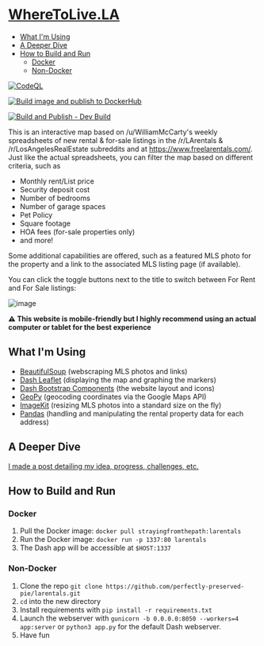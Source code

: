# [WhereToLive.LA](https://wheretolive.la)
- [What I'm Using](#what-im-using)
- [A Deeper Dive](#a-deeper-dive)
- [How to Build and Run](#how-to-build-and-run)
  - [Docker](#docker)
  - [Non-Docker](#non-docker)
 
[![CodeQL](https://github.com/perfectly-preserved-pie/larentals/actions/workflows/codeql-analysis.yml/badge.svg)](https://github.com/perfectly-preserved-pie/larentals/actions/workflows/codeql-analysis.yml)

[![Build image and publish to DockerHub](https://github.com/perfectly-preserved-pie/larentals/actions/workflows/docker-image.yml/badge.svg)](https://github.com/perfectly-preserved-pie/larentals/actions/workflows/docker-image.yml)

[![Build and Publish - Dev Build](https://github.com/perfectly-preserved-pie/larentals/actions/workflows/docker-image-dev.yml/badge.svg?branch=dev)](https://github.com/perfectly-preserved-pie/larentals/actions/workflows/docker-image-dev.yml)

This is an interactive map based on /u/WilliamMcCarty's weekly spreadsheets of new rental & for-sale listings in the /r/LArentals & /r/LosAngelesRealEstate subreddits and at https://www.freelarentals.com/. Just like the actual spreadsheets, you can filter the map based on different criteria, such as
* Monthly rent/List price
* Security deposit cost
* Number of bedrooms
* Number of garage spaces
* Pet Policy
* Square footage
* HOA fees (for-sale properties only)
* and more!

Some additional capabilities are offered, such as a featured MLS photo for the property and a link to the associated MLS listing page (if available).

You can click the toggle buttons next to the title to switch between For Rent and For Sale listings:

![image](https://github.com/user-attachments/assets/0d58d43a-0722-4bd2-9914-786b0f5e0dcf)




**⚠ This website is mobile-friendly but I highly recommend using an actual computer or tablet for the best experience**

## What I'm Using
* [BeautifulSoup](https://www.crummy.com/software/BeautifulSoup/bs4/doc/) (webscraping MLS photos and links)
*    [Dash Leaflet](https://dash-leaflet.herokuapp.com/) (displaying the map and graphing the markers)
*    [Dash Bootstrap Components](https://dash-bootstrap-components.opensource.faculty.ai/) (the website layout and icons)
*    [GeoPy](https://geopy.readthedocs.io/en/stable/) (geocoding coordinates via the Google Maps API)
*    [ImageKit](https://github.com/imagekit-developer/imagekit-python) (resizing MLS photos into a standard size on the fly)
*    [Pandas](https://pandas.pydata.org/) (handling and manipulating the rental property data for each address)

## A Deeper Dive
[I made a post detailing my idea, progress, challenges, etc.](https://automateordie.io/wheretolivedotla/)

## How to Build and Run
### Docker
1. Pull the Docker image: `docker pull strayingfromthepath:larentals`
3. Run the Docker image: `docker run -p 1337:80 larentals`
4. The Dash app will be accessible at `$HOST:1337`

### Non-Docker
1. Clone the repo `git clone https://github.com/perfectly-preserved-pie/larentals.git`
2. `cd` into the new directory
3. Install requirements with `pip install -r requirements.txt`
4. Launch the webserver with `gunicorn -b 0.0.0.0:8050 --workers=4 app:server` or `python3 app.py` for the default Dash webserver.
6. Have fun
